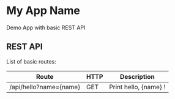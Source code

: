 # My App Name
Demo App with basic REST API

## REST API
List of basic routes:

| Route                  | HTTP | Description          |
|------------------------|------|----------------------|
| /api/hello?name={name} | GET  |Print hello, {name} ! |


